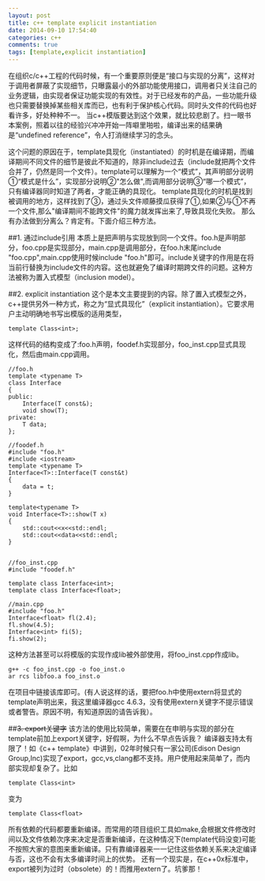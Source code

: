 ```yaml
---
layout: post
title: c++ template explicit instantiation
date: 2014-09-10 17:54:40
categories: c++
comments: true
tags: [template,explicit instantiation]
---
```

在组织c/c++工程的代码时候，有一个重要原则便是“接口与实现的分离”，这样对于调用者屏蔽了实现细节，只曝露最小的外部功能使用接口，调用者只关注自己的业务逻辑，由实现者保证功能实现的有效性。对于已经发布的产品，一些功能升级也只需要替换掉某些相关库而已，也有利于保护核心代码。同时头文件的代码也好看许多，好处种种不一。
当c++模版要达到这个效果，就比较悲剧了。扫一眼书本案例，照着以往的经验兴冲冲开始一阵噼里啪啦，编译出来的结果确是“undefined reference”，令人打消继续学习的念头。
<!--more-->
这个问题的原因在于，template具现化（instantiated）的时机是在编译期，而编译期间不同文件的细节是彼此不知道的，除非include过去（include就把两个文件合并了，仍然是同一个文件）。template可以理解为一个“模式”，其声明部分说明①“模式是什么”，实现部分说明②"怎么做",而调用部分说明③“哪一个模式”，只有编译器同时知道了两者，才能正确的具现化。
template具现化的时机是找到被调用的地方，这样找到了③，通过头文件顺藤摸瓜获得了①,如果②与①不再一个文件,那么"编译期间不能跨文件"的魔力就发挥出来了,导致具现化失败。
那么有办法做到分离么？肯定有。下面介绍三种方法。

##1. 通过include引用
本质上是把声明与实现放到同一个文件。foo.h是声明部分，foo.cpp是实现部分，main.cpp是调用部分，在foo.h末尾include "foo.cpp",main.cpp使用时候include "foo.h"即可。include关键字的作用是在将当前行替换为include文件的内容。这也就避免了编译时期跨文件的问题。这种方法被称为置入式模型（inclusion model）。

##2. explicit instantiation
这个是本文主要提到的内容。除了置入式模型之外，c++提供另外一种方式，称之为“显式具现化”（explicit instantiation）。它要求用户主动明确地书写出模版的适用类型，
    
    template Class<int>;
    
这样代码的结构变成了:foo.h声明，foodef.h实现部分，foo_inst.cpp显式具现化，然后由main.cpp调用。

    //foo.h
    template <typename T>
    class Interface
    {
    public:
        Interface(T const&);
        void show(T);
    private:
        T data;
    };

    //foodef.h
    #include "foo.h"
    #include <iostream>
    template <typename T>
    Interface<T>::Interface(T const&t)
    {
        data = t;
    }

    template<typename T>
    void Interface<T>::show(T x)
    {
        std::cout<<x<<std::endl;
        std::cout<<data<<std::endl;
    }


    //foo_inst.cpp
    #include "foodef.h"

    template class Interface<int>;
    template class Interface<float>;

    //main.cpp
    #include "foo.h"
    Interface<float> fl(2.4);
    fl.show(4.5);
    Interface<int> fi(5);
    fi.show(2);

这种方法甚至可以将模版的实现作成lib被外部使用，将foo_inst.cpp作成lib。

    g++ -c foo_inst.cpp -o foo_inst.o
    ar rcs libfoo.a foo_inst.o
    
在项目中链接该库即可。(有人说这样的话，要把foo.h中使用extern将显式的template声明出来，我这里编译器gcc 4.6.3，没有使用extern关键字不提示错误或者警告。原因不明，有知道原因的请告诉我）。

##~~3. export关键字~~
该方法的使用比较简单，需要在在申明与实现的部分在template前加上export关键字，好假啊，为什么不早点告诉我？
编译器支持太有限了！如《c++ template》中讲到，02年时候只有一家公司(Edison Design Group,Inc)实现了export，gcc,vs,clang都不支持。用户使用起来简单了，而内部实现却复杂了。比如
    
    template Class<int>
    
变为
    
    template Class<float>
    
所有依赖的代码都要重新编译。而常用的项目组织工具如make,会根据文件修改时间以及文件依赖次序来决定是否重新编译，在这种情况下(template代码没变)可能不按照大家的意图来重新编译。只有靠编译器来一一记住这些依赖关系来决定编译与否，这也不会有太多编译时间上的优势。
还有一个现实是，在c++0x标准中，export被列为过时（obsolete）的！而推用extern了。坑爹那！
